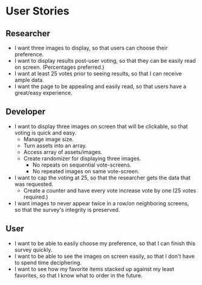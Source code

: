 # User Stories

## Researcher
* I want three images to display, so that users can choose their preference.
* I want to display results post-user voting, so that they can be easily read on screen. (Percentages preferred.)
* I want at least 25 votes prior to seeing results, so that I can receive ample data.
* I want the page to be appealing and easily read, so that users have a great/easy experience.

## Developer
* I want to display three images on screen that will be clickable, so that voting is quick and easy.
    * Manage image size.
    * Turn assets into an array.
    * Access array of assets/images.
    * Create randomizer for displaying three images.
        * No repeats on sequential vote-screens.
        * No repeated images on same vote-screen.
* I want to cap the voting at 25, so that the researcher gets the data that was requested.
    * Create a counter and have every vote increase vote by one (25 votes required.)
* I want images to never appear twice in a row/on neighboring screens, so that the survey's integrity is preserved.

## User
* I want to be able to easily choose my preference, so that I can finish this survey quickly.
* I want to be able to see the images on screen easily, so that I don't have to spend time deciphering.
* I want to see how my favorite items stacked up against my least favorites, so that I know what to order in the future.